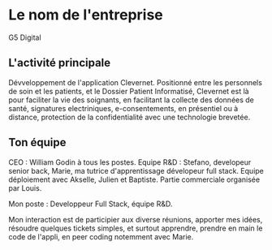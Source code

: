 # Le nom de l'entreprise

G5 Digital

## L'activité principale

Dévveloppement de l'application Clevernet.
Positionné entre les personnels de soin et les patients, et le Dossier Patient Informatisé, Clevernet est là pour faciliter la vie des soignants, en facilitant la collecte des données de santé, signatures electriniques, e-consentements, en présentiel ou à distance, protection de la confidentialité avec une technologie brevetée.

## Ton équipe

CEO : William Godin à tous les postes.
Equipe R&D : Stefano, developeur senior back, Marie, ma tutrice d'apprentissage dévelopeur full stack.
Equipe déploiement avec Akselle, Julien et Baptiste.
Partie commerciale organisée par Louis.

Mon poste : Developpeur Full Stack, équipe R&D.

Mon interaction est de participier aux diverse réunions, apporter mes idées, résoudre quelques tickets simples, et surtout apprendre, prendre en main le code de l'appli, en peer coding notemment avec Marie.
